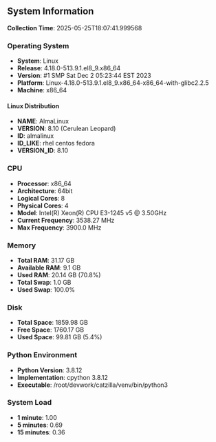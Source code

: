 ## System Information

**Collection Time**: 2025-05-25T18:07:41.999568

### Operating System
- **System**: Linux
- **Release**: 4.18.0-513.9.1.el8_9.x86_64
- **Version**: #1 SMP Sat Dec 2 05:23:44 EST 2023
- **Platform**: Linux-4.18.0-513.9.1.el8_9.x86_64-x86_64-with-glibc2.2.5
- **Machine**: x86_64

#### Linux Distribution
- **NAME**: AlmaLinux
- **VERSION**: 8.10 (Cerulean Leopard)
- **ID**: almalinux
- **ID_LIKE**: rhel centos fedora
- **VERSION_ID**: 8.10

### CPU
- **Processor**: x86_64
- **Architecture**: 64bit
- **Logical Cores**: 8
- **Physical Cores**: 4
- **Model**: Intel(R) Xeon(R) CPU E3-1245 v5 @ 3.50GHz
- **Current Frequency**: 3538.27 MHz
- **Max Frequency**: 3900.0 MHz

### Memory
- **Total RAM**: 31.17 GB
- **Available RAM**: 9.1 GB
- **Used RAM**: 20.14 GB (70.8%)
- **Total Swap**: 1.0 GB
- **Used Swap**: 100.0%

### Disk
- **Total Space**: 1859.98 GB
- **Free Space**: 1760.17 GB
- **Used Space**: 99.81 GB (5.4%)

### Python Environment
- **Python Version**: 3.8.12
- **Implementation**: cpython 3.8.12
- **Executable**: /root/devwork/catzilla/venv/bin/python3

### System Load
- **1 minute**: 1.00
- **5 minutes**: 0.69
- **15 minutes**: 0.36
